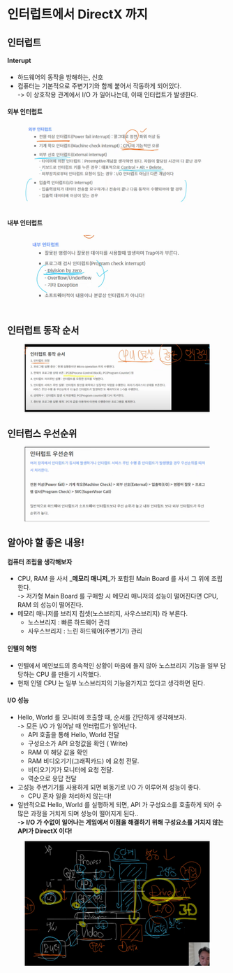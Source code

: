 # 인터럽트에서 DirectX 까지

## 인터럽트

#### Interupt

* 하드웨어의 동작을 방해하는, 신호
* 컴퓨터는 기본적으로 주변기기와 함께 붙어서 작동하게 되어있다. \
  \-> 이 상호작용 관계에서 I/O 가 일어나는데, 이때 인터럽트가 발생한다.&#x20;

#### 외부 인터럽트

<figure><img src="../../.gitbook/assets/image (24).png" alt=""><figcaption></figcaption></figure>

#### 내부 인터럽트

<figure><img src="../../.gitbook/assets/image (25).png" alt=""><figcaption></figcaption></figure>

## 인터럽트 동작 순서

<figure><img src="../../.gitbook/assets/image (26).png" alt=""><figcaption></figcaption></figure>

## 인터럽스 우선순위

<figure><img src="../../.gitbook/assets/image (27).png" alt=""><figcaption></figcaption></figure>

## 알아야  할 좋은 내용!

#### 컴퓨터 조립을 생각해보자

* CPU, RAM 을 사서 _**메모리 매니저**_가 포함된 Main Board 를 사서 그 위에 조립한다. \
  \-> 저가형 Main Board 를 구매할 시 메모리 매니저의 성능이 떨어진다면 CPU, RAM 의 성능이 떨어진다.&#x20;
* 메모리 매니저를 브리지 칩셋(노스브리지,  사우스브리지) 라 부른다.&#x20;
  * 노스브리지 : 빠른 하드웨어 관리
  * 사우스브리지 : 느린 하드웨어(주변기기) 관리

#### 인텔의 혁명

* 인텔에서 메인보드의 종속적인 상황이 마음에 들지 않아 노스브리지 기능을 일부 담당하는 CPU 를 만들기 시작했다. &#x20;
* 현재 인텔 CPU 는 일부  노스브리지의 기능을가지고 있다고 생각하면 된다.&#x20;

#### I/O 성능&#x20;

* Hello, World 를 모니터에 호출할 때, 순서를 간단하게 생각해보자.\
  \-> 모든 I/O 가 일어날 때 인터럽트가 일어난다.&#x20;
  * API 호출을 통해 Hello, World 전달
  * 구성요소가 API 요청값을 확인 ( Write)
  * RAM 이 해당 값을 확인&#x20;
  * RAM 비디오기기(그래픽카드)  에 요청 전달.
  * 비디오기기가 모니터에 요청 전달.
  * 역순으로 응답 전달&#x20;
* 고성능 주변기기를 사용하게 되면 비동기로 I/O 가 이루어져 성능이 좋다.
  * CPU 혼자 일을 처리하지 않는다!
* 일반적으로 Hello, World 를 실행하게 되면, API 가 구성요소를 호출하게 되어 수많은  과정을 거치게 되며 성능이 떨어지게 된다.. \
  **->  I/O 가  수없이 일어나는 게임에서 이점을 해결하기 위해 구성요소를 거치지 않는 API가  DirectX 이다!**&#x20;

<figure><img src="../../.gitbook/assets/image (28).png" alt=""><figcaption></figcaption></figure>
